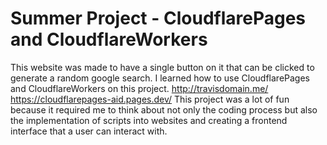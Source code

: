 # Summer Project - CloudflarePages and CloudflareWorkers
This website was made to have a single button on it that can be clicked to generate a random google search.
I learned how to use CloudflarePages and CloudflareWorkers on this project.
http://travisdomain.me/
https://cloudflarepages-aid.pages.dev/
This project was a lot of fun because it required me to think about not only the coding process but also the implementation of scripts into websites and creating a frontend interface that a user can interact with.
